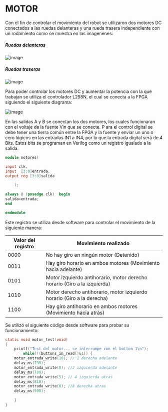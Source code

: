 # MOTOR

Con el fin de controlar el movimiento del robot se utilizaron dos motores DC conectados a las ruedas delanteras y una rueda trasera independiente con un rodamiento como se muestra en las imagenenes:

##### Ruedas delanteras                                                                                  
![image](https://user-images.githubusercontent.com/80898083/129971973-c1820080-d68b-456d-ac6a-7b34604f678b.png) 

##### Ruedas traseras 
![image](https://user-images.githubusercontent.com/80898083/129972025-6378d064-21f8-46b8-94fa-1fdde8814370.png)

Para poder controlar los motores DC y aumentar la potencia con la que trabajan se utiliza el controlador L298N, el cual se conecta a la FPGA siguiendo el siguiente diagrama:

![image](https://user-images.githubusercontent.com/80898083/129972359-bf668713-1e34-4258-84e7-09dbf1d84347.png)


En las salidas A y B se conectan los dos motores, los cuales funcionaran con el voltaje de la fuente Vin que se conecte. P ara el control digital se debe tener una tierra común entre la FPGA y la fuente y enviar un uno o cero lógicos en las entradas IN1 a IN4, por lo que la entrada digital será de 4 Bits. Estos bits se programan en Verilog como un registro igualado a la salida.
```verilog
module motores(

input clk,
input  [3:0]entrada, 
output reg [3:0]salida

    );       
    
always @ (posedge clk)  begin    
salida=entrada;
end

endmodule
```

Este registro se utiliza desde software para controlar el movimiento de la siguiente manera:

|Valor del registro| 	Movimiento realizado |
|---|---|
|0000 | No hay giro en ningún motor (Detenido) |
|0011 |	Hay giro horario en ambos motores (Movimiento hacia adelante) |
|0101 | Motor izquierdo antihorario, motor derecho horario (Giro a la izquierda) |
|1010 |	Motor derecho antihorario, motor izquierdo horario (Giro a la derecha) |
|1100 | Hay giro antihorario en ambos motores (Movimiento hacia atrás) |

Se utilizó el siguiente código desde software para probar su funcionamiento:

```C
static void motor_test(void)
{
    printf("Test del motor... se interrumpe con el botton 1\n");
        while(!(buttons_in_read()&1)) {
	motor_entrada_write(10); // 1 derecha adelante
	delay_ms(790);
	motor_entrada_write(0); //2 izquierda adelante
	delay_ms(700);
	motor_entrada_write(5); // 4 izquierda atras
	delay_ms(810);
	motor_entrada_write(0); //8 derecha atras
	delay_ms(500);
	
	}
}
```
